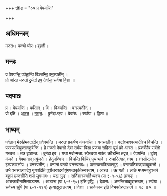 +++
title = "०५ प्र वेपयन्ति"

+++
## अधिमन्त्रम्
मरुतः। कण्वो घौरः। बृहती।

## मन्त्रः
प्र वे॑पयन्ति॒ पर्व॑ता॒न्वि वि॑ञ्चन्ति॒ वन॒स्पती॑न् ।  
प्रो आ॑रत मरुतो दु॒र्मदा॑ इव॒ देवा॑सः॒ सर्व॑या वि॒शा ॥

## पदपाठः
प्र । वे॒प॒य॒न्ति॒ । पर्व॑तान् । वि । वि॒ञ्च॒न्ति॒ । वन॒स्पती॑न् ।  
प्रो इति॑ । आ॒र॒त॒ । म॒रु॒तः॒ । दु॒र्मदाः॑ऽइव । देवा॑सः । सर्व॑या । वि॒शा ॥

## भाष्यम्
पर्वतान् मेरुहिमवदादीन् प्रवेपयन्ति । मरुतः प्रकर्षेण कंपयन्ति । वनस्पतीन् । वटांश्चाश्वत्थादींश्च विंचन्ति । परस्परवियुक्तान्कुर्वन्ति । हे मरुतो देवासो देवां सर्वयां विशा प्रजया सहिता यूयं फ्रो आरत । प्रकर्षेणैव सर्वतो गच्छत । तत्र दृष्टान्तः । दुर्मदा इव । यथा मदोन्मत्ताः स्वेच्छया सर्वतः क्रीडन्ति तद्वत् ॥ वेपयन्ति । टुवेपृ कंपने । वेपमानान् प्रयुंजते । हेतुमण्णिच् । विंचन्ति विचिर् पृथग्भावे । रुधादित्वात् श्नम् । श्नसोरल्पोप इत्यकारलोपः । वनस्पतीन् । वनानां पतयो वनस्पतयः । पारस्करादित्वात्सुट् । वनस्पतिशब्दावाद्युदात्तौ । उभे वनस्पत्यादिषु युगपदिति पूर्वोत्तरपदयोर्युगपत्प्रकृतिस्वरत्वम् । आरत । ऋ गतौ । लङि मध्यमबहुवचने बहुलं छन्दसीति शपो लुगभावः । यद्वा लुङ् । सर्तिशास्त्यर्तिभ्यश्च (पा ३-१-५६) इत्यङ् । आडजादीनामित्याडागमः । आटश्च (पा ६-१-९०) इति वृद्धिः । देवासः । अमन्त्रिताद्युदात्तत्वम् । सर्वया । सर्वस्य सुपि (पा ६-१-१९१) इत्याद्युदात्तत्वम् । विशा । सावेकाच इति विभक्तेरुदात्तत्वं ॥ १८ ॥ ५ ॥